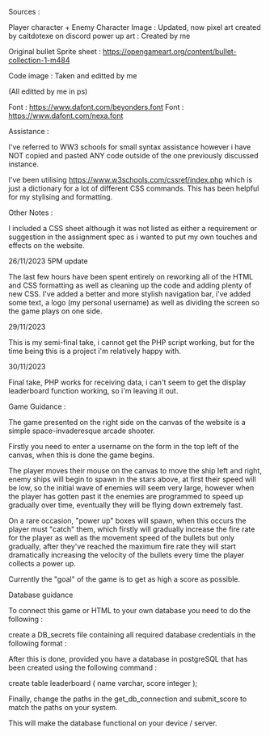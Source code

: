 
Sources : 

Player character + Enemy Character Image : Updated, now pixel art created by caitdotexe on discord
power up art : Created by me

Original bullet Sprite sheet : https://opengameart.org/content/bullet-collection-1-m484

Code image : Taken and editted by me

(All editted by me in ps)

Font : https://www.dafont.com/beyonders.font
Font : https://www.dafont.com/nexa.font




Assistance : 

I've referred to WW3 schools for small syntax assistance however i have NOT copied and pasted ANY code outside of the one previously discussed instance.

I've been utilising https://www.w3schools.com/cssref/index.php which is just a dictionary for a lot of different CSS commands. This has been helpful for my stylising and formatting.

Other Notes : 

I included a CSS sheet although it was not listed as either a requirement or suggestion in the assignment spec as i wanted to put my own touches and effects on the website.

26/11/2023 5PM update

The last few hours have been spent entirely on reworking all of the HTML and CSS formatting as well as cleaning up the code and adding plenty of new CSS.
I've added a better and more stylish navigation bar, i've added some text, a logo (my personal username) as well as dividing the screen so the game plays on one side.

29/11/2023 

This is my semi-final take, i cannot get the PHP script working, but for the time being this is a project i'm relatively happy with. 

30/11/2023

Final take, PHP works for receiving data, i can't seem to get the display leaderboard function working, so i'm leaving it out. 


Game Guidance : 

The game presented on the right side on the canvas of the website is a simple space-invaderesque arcade shooter.

Firstly you need to enter a username on the form in the top left of the canvas, when this is done the game begins.

The player moves their mouse on the canvas to move the ship left and right, enemy ships will begin to spawn in the stars above, at first their speed will be low, 
so the initial wave of enemies will seem very large, however when the player has gotten past it the enemies are programmed to speed up gradually over time, eventually they will be flying down extremely fast.

On a rare occasion, "power up" boxes will spawn, when this occurs the player must "catch" them, which firstly will gradually increase the fire rate for the player as well as the movement speed of the bullets but only gradually, after they've reached the maximum fire rate they will start dramatically increasing the velocity of the bullets every time the player collects a power up.

Currently the "goal" of the game is to get as high a score as possible.

Database guidance 

To connect this game or HTML to your own database you need to do the following : 

create a DB_secrets file containing all required database credentials in the following format : 

<?php
	
    const DB_DRIVER = 'pgsql';
    const DB_HOST = ''; // host 
    const DB_NAME = '';  // Database location 
    const DB_USER = '';                // and change this in the same way
    const DB_PASSWORD = '';  // your PostgreSQL password

?>


After this is done, provided you have a database in postgreSQL that has been created using the following command : 

create table leaderboard
(
    name  varchar,
    score integer
);

Finally, change the paths in the get_db_connection and submit_score to match the paths on your system.

This will make the database functional on your device / server. 



